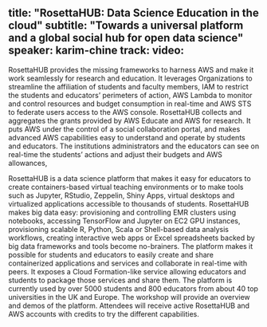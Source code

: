 title: "RosettaHUB: Data Science Education in the cloud"
subtitle: "Towards a universal platform and a global social hub for open data science"
speaker: karim-chine
track: 
video:
---
RosettaHUB provides the missing frameworks to harness AWS and make it work seamlessly for research and education. It leverages Organizations to streamline the affiliation of students and faculty members, IAM to restrict the students and educators’ perimeters of action, AWS Lambda to monitor and control resources and budget consumption in real-time and AWS STS to federate users access to the AWS console. RosettaHUB collects and aggregates the grants provided by AWS Educate and AWS for research.  It puts AWS under the control of a social collaboration portal, and makes advanced AWS capabilities easy to understand and operate by students and educators. The institutions administrators and the educators can see on real-time the students’ actions and adjust their budgets and AWS allowances, 

RosettaHUB is a data science platform that makes it easy for educators to create containers-based virtual teaching environments or to make tools such as Jupyter, RStudio, Zeppelin, Shiny Apps, virtual desktops and virtualized applications accessible to thousands of students. RosettaHUB makes big data easy: provisioning and controlling EMR clusters using notebooks, accessing TensorFlow and Jupyter on EC2 GPU instances, provisioning scalable R, Python, Scala or Shell-based data analysis workflows, creating interactive web apps or Excel spreadsheets backed by big data frameworks and tools become no-brainers.  The platform makes it possible for students and educators to easily create and share containerized applications and services and collaborate in real-time with peers. It exposes a Cloud Formation-like service allowing educators and students to package those services and share them. The platform is currently used by over 5000 students and 800 educators from about 40 top universities in the UK and Europe.
The workshop will provide an overview and demos of the platform. Attendees will receive active RosettaHUB and AWS accounts with credits to try the different capabilities.